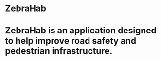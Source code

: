 # ZebraHab
# ZebraHab is an application designed to help improve road safety and pedestrian infrastructure.
